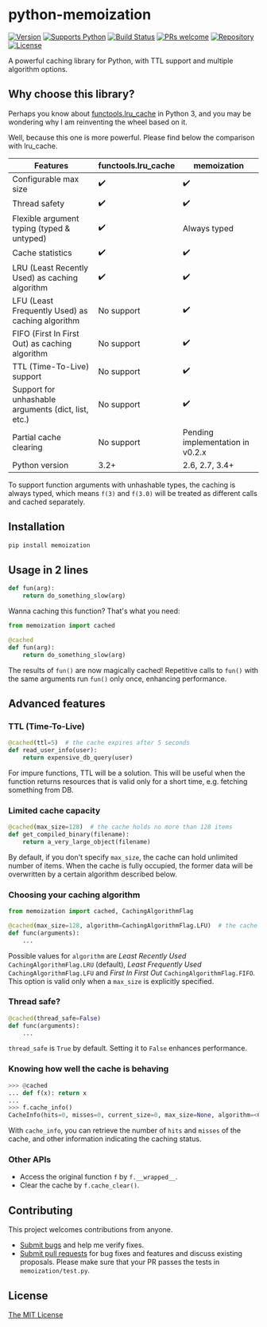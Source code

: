 # python-memoization

[![Version][aucsvg]][auc] [![Supports Python][pythonsvg]][python] [![Build Status][travismaster]][travis] [![PRs welcome][prsvg]][pr] [![Repository][repositorysvg]][repository] [![License][licensesvg]][license]

[aucsvg]: https://img.shields.io/badge/memoization-v0.1.1_alpha-brightgreen.svg
[auc]: https://github.com/lonelyenvoy/python-memoization

[pythonsvg]: https://img.shields.io/badge/Python-2.6,_2.7,_3.4,_3.5,_3.6,_3.7,_3.8-brightgreen.svg
[python]: https://www.python.org

[travismaster]: https://travis-ci.org/lonelyenvoy/python-memoization.svg?branch=master
[travis]: https://travis-ci.org/lonelyenvoy/python-memoization

[prsvg]: https://img.shields.io/badge/PRs-welcome-blue.svg
[pr]: https://github.com/lonelyenvoy/python-memoization#contributing

[repositorysvg]: https://img.shields.io/badge/PyPI-pending-blue.svg
[repository]: https://pypi.org/project/memoization

[licensesvg]: https://img.shields.io/badge/License-MIT-blue.svg
[license]: https://github.com/lonelyenvoy/python-memoization/blob/master/LICENSE

A powerful caching library for Python, with TTL support and multiple algorithm options.


## Why choose this library?

Perhaps you know about [functools.lru_cache](https://docs.python.org/3/library/functools.html#functools.lru_cache) 
in Python 3, and you may be wondering why I am reinventing the wheel based on it. 

Well, because this one is more powerful. Please find below the comparison with lru_cache.

|Features|functools.lru_cache|memoization|
|--------|-------------------|-----------|
|Configurable max size|✔️|✔️|
|Thread safety|✔️|✔️|
|Flexible argument typing (typed & untyped)|✔️|Always typed|
|Cache statistics|✔️|✔️|
|LRU (Least Recently Used) as caching algorithm|✔️|✔️|
|LFU (Least Frequently Used) as caching algorithm|No support|✔️|
|FIFO (First In First Out) as caching algorithm|No support|✔️|
|TTL (Time-To-Live) support|No support|✔️|
|Support for unhashable arguments (dict, list, etc.)|No support|✔️|
|Partial cache clearing|No support|Pending implementation in v0.2.x|
|Python version|3.2+|2.6, 2.7, 3.4+|

To support function arguments with unhashable types, the caching is always typed, 
which means ```f(3)``` and ```f(3.0)``` will be treated as different calls and cached separately.

## Installation

```bash
pip install memoization
```

## Usage in 2 lines

```python
def fun(arg):
    return do_something_slow(arg)
```

Wanna caching this function? That's what you need:

```python
from memoization import cached

@cached
def fun(arg):
    return do_something_slow(arg)
```

The results of ```fun()``` are now magically cached! Repetitive calls to ```fun()``` with the same arguments run ```fun()``` only once, enhancing performance.


## Advanced features

### TTL (Time-To-Live)

```python
@cached(ttl=5)  # the cache expires after 5 seconds
def read_user_info(user):
    return expensive_db_query(user)
```

For impure functions, TTL will be a solution. This will be useful when the function returns resources that is valid only for a short time, e.g. fetching something from DB.

### Limited cache capacity
 
```python
@cached(max_size=128)  # the cache holds no more than 128 items
def get_compiled_binary(filename):
    return a_very_large_object(filename)
```

By default, if you don't specify ```max_size```, the cache can hold unlimited number of items.
When the cache is fully occupied, the former data will be overwritten by a certain algorithm described below.

### Choosing your caching algorithm

```python
from memoization import cached, CachingAlgorithmFlag

@cached(max_size=128, algorithm=CachingAlgorithmFlag.LFU)  # the cache overwrites items using the LFU algorithm
def func(arguments):
    ...
```

Possible values for ```algorithm``` are 
_Least Recently Used_ ```CachingAlgorithmFlag.LRU``` (default), 
_Least Frequently Used_ ```CachingAlgorithmFlag.LFU``` and 
_First In First Out_ ```CachingAlgorithmFlag.FIFO```.
This option is valid only when a ```max_size``` is explicitly specified.

### Thread safe?

```python
@cached(thread_safe=False)
def func(arguments):
    ...
```

```thread_safe``` is ```True``` by default. Setting it to ```False``` enhances performance.

### Knowing how well the cache is behaving

```python
>>> @cached
... def f(x): return x
... 
>>> f.cache_info()
CacheInfo(hits=0, misses=0, current_size=0, max_size=None, algorithm=<CachingAlgorithmFlag.LRU: 2>, ttl=None, thread_safe=True)
```

With ```cache_info```, you can retrieve the number of ```hits``` and ```misses``` of the cache, and other information indicating the caching status.

### Other APIs

- Access the original function ```f``` by ```f.__wrapped__```.
- Clear the cache by ```f.cache_clear()```.

## Contributing

This project welcomes contributions from anyone.
- [Submit bugs](https://github.com/lonelyenvoy/python-memoization/issues) and help me verify fixes.
- [Submit pull requests](https://github.com/lonelyenvoy/python-memoization/pulls) for bug fixes and features and discuss existing proposals. Please make sure that your PR passes the tests in ```memoization/test.py```.

## License

[The MIT License](https://github.com/lonelyenvoy/python-memoization/blob/master/LICENSE)
